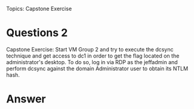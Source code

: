 Topics: Capstone Exercise
# Questions 2
Capstone Exercise: Start VM Group 2 and try to execute the dcsync technique and get access to dc1 in order to get the flag located on the administrator's desktop. To do so, log in via RDP as the jeffadmin and perform dcsync against the domain Administrator user to obtain its NTLM hash.
# Answer

